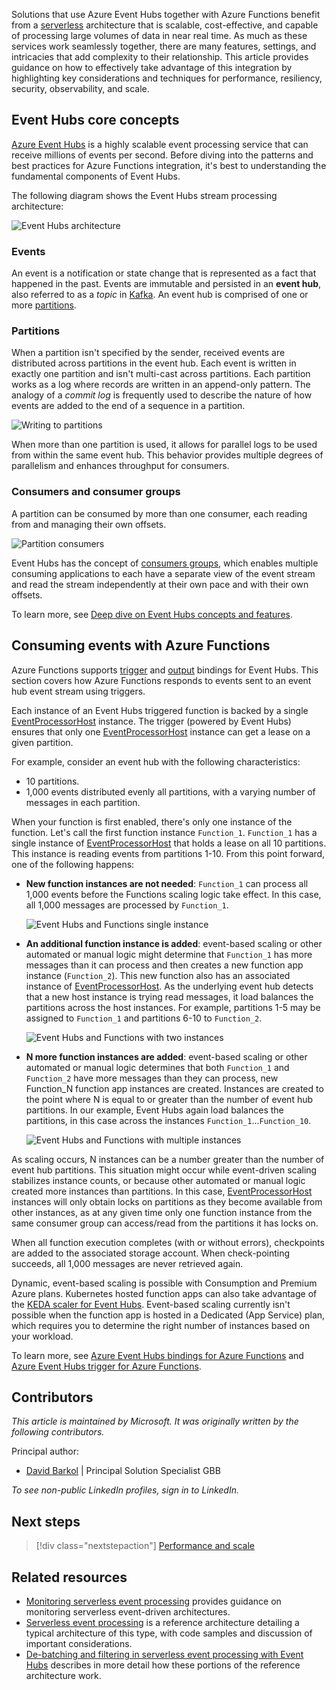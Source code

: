 <!---content for event-hubs-functions.yml--->
Solutions that use Azure Event Hubs together with Azure Functions benefit from a [serverless](https://azure.microsoft.com/solutions/serverless/) architecture that is scalable, cost-effective, and capable of processing large volumes of data in near real time. As much as these services work seamlessly together, there are many features, settings, and intricacies that add complexity to their relationship. This article provides guidance on how to effectively take advantage of this integration by highlighting key considerations and techniques for performance, resiliency, security, observability, and scale.

## Event Hubs core concepts

[Azure Event Hubs](https://azure.microsoft.com/services/event-hubs/) is a highly scalable event processing service that can receive millions of events per second. Before diving into the patterns and best practices for Azure Functions integration, it's best to understanding the fundamental components of Event Hubs.

The following diagram shows the Event Hubs stream processing architecture:

![Event Hubs architecture](./images/event-hubs-architecture.svg)

### Events

An event is a notification or state change that is represented as a fact that happened in the past. Events are immutable and persisted in an **event hub**, also referred to as a *topic* in [Kafka](https://kafka.apache.org/). An event hub is comprised of one or more
[partitions](/azure/event-hubs/event-hubs-features#partitions).

### Partitions

When a partition isn't specified by the sender, received events are distributed across partitions in the event hub. Each event is written in exactly one partition and isn't multi-cast across partitions. Each partition works as a log where records are written in an append-only pattern. The analogy of a *commit log* is frequently used to describe the nature of how events are added to the end of a sequence in a partition.

![Writing to partitions](./images/event-hubs-partition-writes.svg)

When more than one partition is used, it allows for parallel logs to be used from within the same event hub. This behavior provides multiple degrees of parallelism and enhances throughput for consumers.

### Consumers and consumer groups

A partition can be consumed by more than one consumer, each reading from and managing their own offsets.

![Partition consumers](./images/event-hubs-partition-consumers.svg)

Event Hubs has the concept of [consumers groups](/azure/event-hubs/event-hubs-features#consumer-groups), which enables multiple consuming applications to each have a separate view of the event stream and read the stream independently at their own pace and with their own offsets.

To learn more, see [Deep dive on Event Hubs concepts and features](/azure/event-hubs/event-hubs-features).

## Consuming events with Azure Functions

Azure Functions supports [trigger](/azure/azure-functions/functions-bindings-event-hubs-trigger) and [output](/azure/azure-functions/functions-bindings-event-hubs-output) bindings for Event Hubs. This section covers how Azure Functions responds to events sent to an event hub event stream using triggers.

Each instance of an Event Hubs triggered function is backed by a single [EventProcessorHost] instance. The trigger (powered by Event Hubs) ensures that only one  [EventProcessorHost] instance can get a lease on a given partition.

For example, consider an event hub with the following characteristics:

- 10 partitions.
- 1,000 events distributed evenly all partitions, with a varying number of messages in each partition.

When your function is first enabled, there's only one instance of the function. Let's call the first function instance `Function_1`. `Function_1` has a single instance of  [EventProcessorHost] that holds a lease on all 10 partitions. This instance is reading events from partitions 1-10. From this point forward, one of the following happens:

- **New function instances are not needed**: `Function_1` can process all 1,000 events before the Functions scaling logic take effect. In this case, all 1,000 messages are processed by `Function_1`.

    ![Event Hubs and Functions single instance](./images/event-hubs-functions.svg)

- **An additional function instance is added**: event-based scaling or other automated or manual logic might determine that `Function_1` has more messages than it can process and then creates a new function app instance (`Function_2`). This new function also has an associated instance of  [EventProcessorHost]. As the underlying event hub detects that a new host instance is trying read messages, it load balances the partitions across the host instances. For example, partitions 1-5 may be assigned to `Function_1` and partitions 6-10 to `Function_2`.

    ![Event Hubs and Functions with two instances](./images/event-hubs-functions-two-instances.svg)

- **N more function instances are added**: event-based scaling or other automated or manual logic determines that both `Function_1` and `Function_2` have more messages than they can process, new Function\_N function app instances are created. Instances are created to the point where N is equal to or greater than the number of event hub partitions. In our example, Event Hubs again load balances the partitions, in this case across the instances `Function_1`...`Function_10`.

    ![Event Hubs and Functions with multiple instances](./images/event-hubs-functions-n-instances.svg)

As scaling occurs, N instances can be a number greater than the number of event hub partitions. This situation might occur while event-driven scaling stabilizes instance counts, or because other automated or manual logic created more instances than partitions. In this case, [EventProcessorHost] instances will only obtain locks on partitions as they become available from other instances, as at any given time only one function instance from the same consumer group can access/read from the partitions it has locks on.

When all function execution completes (with or without errors), checkpoints are added to the associated storage account. When check-pointing succeeds, all 1,000 messages are never retrieved again.

Dynamic, event-based scaling is possible with Consumption and Premium Azure plans. Kubernetes hosted function apps can also take advantage of the [KEDA scaler for Event Hubs](https://keda.sh/docs/2.2/scalers/azure-event-hub/). Event-based scaling currently isn't possible when the function app is hosted in a Dedicated (App Service) plan, which requires you to determine the right number of instances based on your workload.

To learn more, see [Azure Event Hubs bindings for Azure Functions](/azure/azure-functions/functions-bindings-event-hubs) and [Azure Event Hubs trigger for Azure Functions](/azure/azure-functions/functions-bindings-event-hubs-trigger).

## Contributors

*This article is maintained by Microsoft. It was originally written by the following contributors.* 

Principal author:

 - [David Barkol](https://www.linkedin.com/in/davidbarkol/) | Principal Solution Specialist GBB
 
*To see non-public LinkedIn profiles, sign in to LinkedIn.*

## Next steps

> [!div class="nextstepaction"]
> [Performance and scale](./performance-scale.yml)

## Related resources

- [Monitoring serverless event processing](../guide/monitoring-serverless-event-processing.md) provides guidance on monitoring serverless event-driven architectures.
- [Serverless event processing](../../reference-architectures/serverless/event-processing.yml) is a reference architecture detailing a typical architecture of this type, with code samples and discussion of important considerations.
- [De-batching and filtering in serverless event processing with Event Hubs](../../solution-ideas/articles/serverless-event-processing-filtering.yml) describes in more detail how these portions of the reference architecture work.

[EventProcessorHost]: /dotnet/api/microsoft.servicebus.messaging.eventprocessorhost
